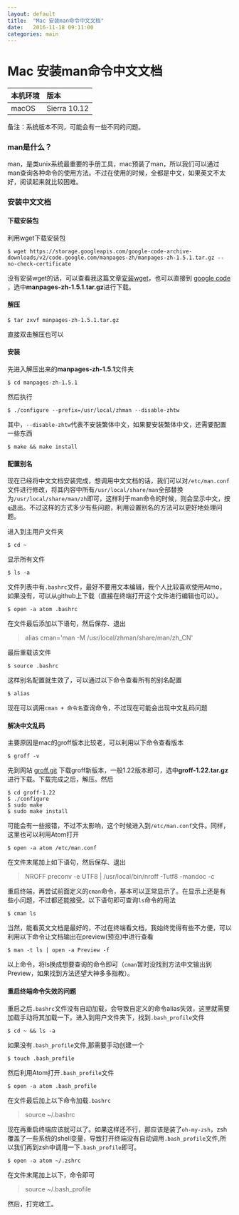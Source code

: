 ```yaml
---
layout: default
title:  "Mac 安装man命令中文文档"
date:   2016-11-18 09:11:00
categories: main
---
```


# Mac 安装man命令中文文档

|本机环境|版本|
|:---|:---|
|macOS|Sierra 10.12|
备注：系统版本不同，可能会有一些不同的问题。

### man是什么？
man，是类unix系统最重要的手册工具，mac预装了man，所以我们可以通过man查询各种命令的使用方法。不过在使用的时候，全都是中文，如果英文不太好，阅读起来就比较困难。

### 安装中文文档
#### 下载安装包
利用wget下载安装包

```
$ wget https://storage.googleapis.com/google-code-archive-downloads/v2/code.google.com/manpages-zh/manpages-zh-1.5.1.tar.gz --no-check-certificate
```
没有安装wget的话，可以查看我这篇文章[安装wget](http://www.jianshu.com/p/f6b290710262)，也可以直接到 [google code](https://code.google.com/archive/p/manpages-zh/downloads) ，选中**manpages-zh-1.5.1.tar.gz**进行下载。
#### 解压
```
$ tar zxvf manpages-zh-1.5.1.tar.gz
```
直接双击解压也可以
#### 安装
先进入解压出来的**manpages-zh-1.5.1**文件夹

```
$ cd manpages-zh-1.5.1
```
然后执行

```
$ ./configure --prefix=/usr/local/zhman --disable-zhtw
```
其中，`--disable-zhtw`代表不安装繁体中文，如果要安装繁体中文，还需要配置一些东西

```
$ make && make install
```
#### 配置别名
现在已经将中文文档安装完成，想调用中文文档的话，我们可以对`/etc/man.conf`文件进行修改，将其内容中所有`/usr/local/share/man`全部替换为`/usr/local/share/man/zh`即可，这样利于man命令的时候，则会显示中文，按`q`退出。不过这样的方式多少有些问题，利用设置别名的方法可以更好地处理问题。

进入到主用户文件夹

```
$ cd ~
```
显示所有文件

```
$ ls -a
```
文件列表中有`.bashrc`文件，最好不要用文本编辑，我个人比较喜欢使用Atmo，如果没有，可以从github上下载（直接在终端打开这个文件进行编辑也可以）。

```
$ open -a atom .bashrc
```
在文件最后添加以下语句，然后保存、退出
> alias cman='man -M /usr/local/zhman/share/man/zh_CN'

最后重载该文件

```
$ source .bashrc
```
这样别名配置就生效了，可以通过以下命令查看所有的别名配置

```
$ alias
```
现在可以调用`cman + 命令名`查询命令，不过现在可能会出现中文乱码问题

#### 解决中文乱码
主要原因是mac的groff版本比较老，可以利用以下命令查看版本

```
$ groff -v
```
先到网站 [groff.git](http://git.savannah.gnu.org/cgit/groff.git) 下载groff新版本，一般1.22版本即可，选中**groff-1.22.tar.gz**进行下载。下载完成之后，解压。然后

```
$ cd groff-1.22
$ ./configure
$ sudo make
$ sudo make install
```
可能会有一些报错，不过不太影响，这个时候进入到`/etc/man.conf`文件。同样，这里也可以利用Atom打开

```
$ open -a atom /etc/man.conf
```
在文件末尾加上如下语句，然后保存、退出
>NROFF preconv -e UTF8 | /usr/local/bin/nroff -Tutf8 -mandoc -c

重启终端，再尝试前面定义的`cman`命令，基本可以正常显示了。在显示上还是有些小问题，不过都还能接受。以下语句即可查询`ls`命令的用法

```
$ cman ls
```
当然，能看英文文档是最好的，不过在终端看文档，我始终觉得有些不方便，可以利用以下命令让文档输出在preview(预览)中进行查看

```
$ man -t ls | open -a Preview -f
```
以上命令，将ls换成想要查询的命令即可（`cman`暂时没找到方法中文输出到Preview，如果找到方法还望大神多多指教）。

#### 重启终端命令失效的问题
重启之后`.bashrc`文件没有自动加载，会导致自定义的命令alias失效，这里就需要加载手动将其加载一下。进入到用户文件夹下，找到`.bash_profile`文件

```
$ cd ~ && ls -a
```
如果没有`.bash_profile`文件,那需要手动创建一个

```
$ touch .bash_profile
```
然后利用Atom打开`.bash_profile`文件

```
$ open -a atom .bash_profile
```
在文件最后加上以下命令加载`.bashrc`

> source ~/.bashrc

现在再重启终端应该就可以了。如果这样还不行，那应该是装了`oh-my-zsh`，zsh覆盖了一些系统的shell变量，导致打开终端没有自动调用`.bash_profile`文件,所以我们再到zsh中调用一下`.bash_profile`即可。

```
$ open -a atom ~/.zshrc
```
在文件末尾加上以下，命令即可

> source ~/.bash_profile

然后，打完收工。